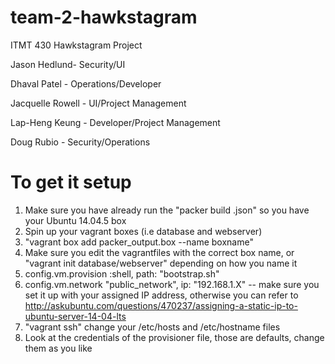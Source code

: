 # team-2-hawkstagram
ITMT 430 Hawkstagram Project

Jason Hedlund- Security/UI

Dhaval Patel - Operations/Developer

Jacquelle Rowell - UI/Project Management

Lap-Heng Keung - Developer/Project Management

Doug Rubio - Security/Operations

# To get it setup
1. Make sure you have already run the "packer build .json" so you have your Ubuntu 14.04.5 box 
2. Spin up your vagrant boxes (i.e database and webserver)
3. "vagrant box add packer_output.box --name boxname"
4. Make sure you edit the vagrantfiles with the correct box name, or "vagrant init database/webserver" depending on how you name it
5. config.vm.provision :shell, path: "bootstrap.sh"
6. config.vm.network "public_network", ip: "192.168.1.X" -- make sure you set it up with your assigned IP address, otherwise you can refer to http://askubuntu.com/questions/470237/assigning-a-static-ip-to-ubuntu-server-14-04-lts
7. "vagrant ssh" change your /etc/hosts and /etc/hostname files 
8. Look at the credentials of the provisioner file, those are defaults, change them as you like


